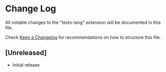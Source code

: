 # Change Log

All notable changes to the "textx-lang" extension will be documented in this file.

Check [Keep a Changelog](http://keepachangelog.com/) for recommendations on how to structure this file.

## [Unreleased]

- Initial release